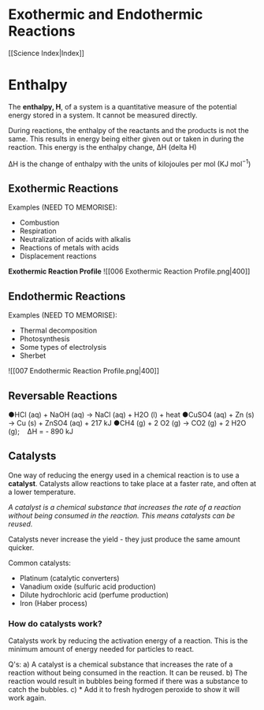 # Exothermic and Endothermic Reactions
[[Science Index|Index]]


# Enthalpy
The **enthalpy, H**, of a system is a quantitative measure of the potential energy stored in a system. It cannot be measured directly.

During reactions, the enthalpy of the reactants and the products is not the same. This results in energy being either given out or taken in during the reaction. This energy is the enthalpy change, ΔH (delta H)

ΔH is the change of enthalpy with the units of kilojoules per mol (KJ mol$^{-1}$)

## Exothermic Reactions
Examples (NEED TO MEMORISE):
- Combustion
- Respiration
- Neutralization of acids with alkalis
- Reactions of metals with acids
- Displacement reactions

**Exothermic Reaction Profile**
![[006 Exothermic Reaction Profile.png|400]]


## Endothermic Reactions
Examples (NEED TO MEMORISE):
- Thermal decomposition
- Photosynthesis
- Some types of electrolysis
- Sherbet

![[007 Endothermic Reaction Profile.png|400]]


## Reversable Reactions

●HCl (aq) + NaOH (aq) → NaCl (aq) + H2O (l) + heat
●CuSO4 (aq) + Zn (s) → Cu (s) + ZnSO4 (aq) + 217 kJ
●CH4 (g) + 2 O2 (g) → CO2 (g) + 2 H2O (g);    ΔH = - 890 kJ


## Catalysts
One way of reducing the energy used in a chemical reaction is to use a **catalyst**. Catalysts allow reactions to take place at a faster rate, and often at a lower temperature.

*A catalyst is a chemical substance that increases the rate of a reaction without being consumed in the reaction. This means catalysts can be reused.*

Catalysts never increase the yield - they just produce the same amount quicker.

Common catalysts:
- Platinum (catalytic converters)
- Vanadium oxide (sulfuric acid production)
- Dilute hydrochloric acid (perfume production)
- Iron (Haber process)


### How do catalysts work?
Catalysts work by reducing the activation energy of a reaction. This is the minimum amount of energy needed for particles to react.


Q's:
a) A catalyst is a chemical substance that increases the rate of a reaction without being consumed in the reaction. It can be reused.
b) The reaction would result in bubbles being formed if there was a substance to catch the bubbles.
c) * Add it to fresh hydrogen peroxide to show it will work again.



